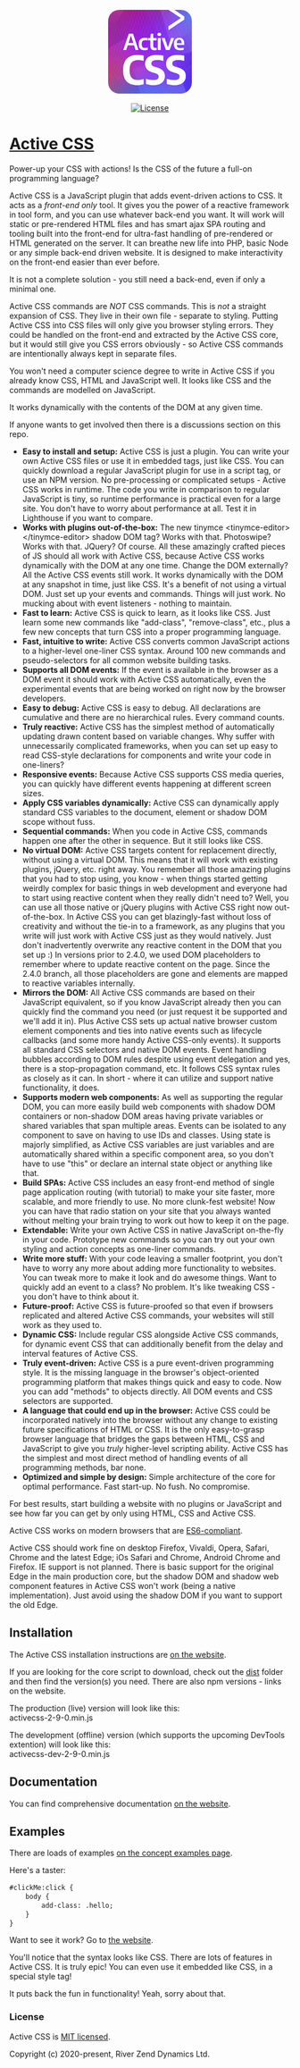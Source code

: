 <p align="center"><a href="https://activecss.org" target="_blank" rel="noopener noreferrer"><img src="https://github.com/Active-CSS/active-css/raw/master/logo/activecss-150.jpg" alt="Active CSS Logo" style="border-radius: 20px;"></a></p>
<p align="center">
  <a href="https://github.com/Active-CSS/active-css/blob/master/LICENSE"><img src="https://img.shields.io/badge/License-MIT-green.svg" alt="License"></a>
</p>

# [Active CSS](https://activecss.org/)

Power-up your CSS with actions! Is the CSS of the future a full-on programming language?

Active CSS is a JavaScript plugin that adds event-driven actions to CSS. It acts as a *front-end only* tool. It gives you the power of a reactive framework in tool form, and you can use whatever back-end you want. It will work will static or pre-rendered HTML files and has smart ajax SPA routing and tooling built into the front-end for ultra-fast handling of pre-rendered or HTML generated on the server. It can breathe new life into PHP, basic Node or any simple back-end driven website. It is designed to make interactivity on the front-end easier than ever before.

It is not a complete solution - you still need a back-end, even if only a minimal one.

Active CSS commands are *NOT* CSS commands. This is *not* a straight expansion of CSS. They live in their own file - separate to styling. Putting Active CSS into CSS files will only give you browser styling errors. They could be handled on the front-end and extracted by the Active CSS core, but it would still give you CSS errors obviously - so Active CSS commands are intentionally always kept in separate files.

You won't need a computer science degree to write in Active CSS if you already know CSS, HTML and JavaScript well. It looks like CSS and the commands are modelled on JavaScript.

It works dynamically with the contents of the DOM at any given time.

If anyone wants to get involved then there is a discussions section on this repo.

* **Easy to install and setup:** Active CSS is just a plugin. You can write your own Active CSS files or use it in embedded tags, just like CSS. You can quickly download a regular JavaScript plugin for use in a script tag, or use an NPM version. No pre-processing or complicated setups - Active CSS works in runtime. The code you write in comparison to regular JavaScript is tiny, so runtime performance is practical even for a large site. You don't have to worry about performance at all. Test it in Lighthouse if you want to compare.
* **Works with plugins out-of-the-box:** The new tinymce \<tinymce-editor>\</tinymce-editor> shadow DOM tag? Works with that. Photoswipe? Works with that. JQuery? Of course. All these amazingly crafted pieces of JS should all work with Active CSS, because Active CSS works dynamically with the DOM at any one time. Change the DOM externally? All the Active CSS events still work. It works dynamically with the DOM at any snapshot in time, just like CSS. It's a benefit of not using a virtual DOM. Just set up your events and commands. Things will just work. No mucking about with event listeners - nothing to maintain.
* **Fast to learn:** Active CSS is quick to learn, as it looks like CSS. Just learn some new commands like "add-class", "remove-class", etc., plus a few new concepts that turn CSS into a proper programming language.
* **Fast, intuitive to write:** Active CSS converts common JavaScript actions to a higher-level one-liner CSS syntax. Around 100 new commands and pseudo-selectors for all common website building tasks.
* **Supports all DOM events:** If the event is available in the browser as a DOM event it should work with Active CSS automatically, even the experimental events that are being worked on right now by the browser developers.
* **Easy to debug:** Active CSS is easy to debug. All declarations are cumulative and there are no hierarchical rules. Every command counts.
* **Truly reactive:** Active CSS has the simplest method of automatically updating drawn content based on variable changes. Why suffer with unnecessarily complicated frameworks, when you can set up easy to read CSS-style declarations for components and write your code in one-liners?
* **Responsive events:** Because Active CSS supports CSS media queries, you can quickly have different events happening at different screen sizes.
* **Apply CSS variables dynamically:** Active CSS can dynamically apply standard CSS variables to the document, element or shadow DOM scope without fuss.
* **Sequential commands:** When you code in Active CSS, commands happen one after the other in sequence. But it still looks like CSS.
* **No virtual DOM:** Active CSS targets content for replacement directly, without using a virtual DOM. This means that it will work with existing plugins, jQuery, etc. right away. You remember all those amazing plugins that you had to stop using, you know - when things started getting weirdly complex for basic things in web development and everyone had to start using reactive content when they really didn't need to? Well, you can use all those native or jQuery plugins with Active CSS right now out-of-the-box. In Active CSS you can get blazingly-fast without loss of creativity and without the tie-in to a framework, as any plugins that you write will just work with Active CSS just as they would natively. Just don't inadvertently overwrite any reactive content in the DOM that you set up :) In versions prior to 2.4.0, we used DOM placeholders to remember where to update reactive content on the page. Since the 2.4.0 branch, all those placeholders are gone and elements are mapped to reactive variables internally.
* **Mirrors the DOM:** All Active CSS commands are based on their JavaScript equivalent, so if you know JavaScript already then you can quickly find the command you need (or just request it be supported and we'll add it in). Plus Active CSS sets up actual native browser custom element components and ties into native events such as lifecycle callbacks (and some more handy Active CSS-only events). It supports all standard CSS selectors and native DOM events. Event handling bubbles according to DOM rules despite using event delegation and yes, there is a stop-propagation command, etc. It follows CSS syntax rules as closely as it can. In short - where it can utilize and support native functionality, it does.
* **Supports modern web components:** As well as supporting the regular DOM, you can more easily build web components with shadow DOM containers or non-shadow DOM areas having private variables or shared variables that span multiple areas. Events can be isolated to any component to save on having to use IDs and classes. Using state is majorly simplified, as Active CSS variables are just variables and are automatically shared within a specific component area, so you don't have to use "this" or declare an internal state object or anything like that.
* **Build SPAs:** Active CSS includes an easy front-end method of single page application routing (with tutorial) to make your site faster, more scalable, and more friendly to use. No more clunk-fest website! Now you can have that radio station on your site that you always wanted without melting your brain trying to work out how to keep it on the page.
* **Extendable:** Write your own Active CSS in native JavaScript on-the-fly in your code. Prototype new commands so you can try out your own styling and action concepts as one-liner commands.
* **Write more stuff:** With your code leaving a smaller footprint, you don't have to worry any more about adding more functionality to websites. You can tweak more to make it look and do awesome things. Want to quickly add an event to a class? No problem. It's like tweaking CSS - you don't have to think about it.
* **Future-proof:** Active CSS is future-proofed so that even if browsers replicated and altered Active CSS commands, your websites will still work as they used to.
* **Dynamic CSS:** Include regular CSS alongside Active CSS commands, for dynamic event CSS that can additionally benefit from the delay and interval features of Active CSS. 
* **Truly event-driven:** Active CSS is a pure event-driven programming style. It is the missing language in the browser's object-oriented programming platform that makes things quick and easy to code. Now you can add "methods" to objects directly. All DOM events and CSS selectors are supported.
* **A language that could end up in the browser:** Active CSS could be incorporated natively into the browser without any change to existing future specifications of HTML or CSS. It is the only easy-to-grasp browser language that bridges the gaps between HTML, CSS and JavaScript to give you _truly_ higher-level scripting ability. Active CSS has the simplest and most direct method of handling events of all programming methods, bar none.
* **Optimized and simple by design:** Simple architecture of the core for optimal performance. Fast start-up. No fush. No compromise.

For best results, start building a website with no plugins or JavaScript and see how far you can get by only using HTML, CSS and Active CSS.

Active CSS works on modern browsers that are [ES6-compliant](http://kangax.github.io/compat-table/es6/).

Active CSS should work fine on desktop Firefox, Vivaldi, Opera, Safari, Chrome and the latest Edge; iOs Safari and Chrome, Android Chrome and Firefox. IE support is not planned. There is basic support for the original Edge in the main production core, but the shadow DOM and shadow web component features in Active CSS won't work (being a native implementation). Just avoid using the shadow DOM if you want to support the old Edge.

## Installation

The Active CSS installation instructions are [on the website](https://activecss.org/manual/installation.html).

If you are looking for the core script to download, check out the [dist](https://github.com/Active-CSS/active-css/tree/master/dist) folder and then find the version(s) you need. There are also npm versions - links on the website.

The production (live) version will look like this:<br>
activecss-2-9-0.min.js

The development (offline) version (which supports the upcoming DevTools extention) will look like this:<br>
activecss-dev-2-9-0.min.js

## Documentation

You can find comprehensive documentation [on the website](https://activecss.org).

## Examples

There are loads of examples [on the concept examples page](https://activecss.org/manual/examples.html).

Here's a taster:

```
#clickMe:click {
    body {
        add-class: .hello;
    }
}
```

Want to see it work? Go to [the website](https://activecss.org).

You'll notice that the syntax looks like CSS. There are lots of features in Active CSS. It is truly epic! You can even use it embedded like CSS, in a special style tag!

It puts back the fun in functionality! Yeah, sorry about that.

### License

Active CSS is [MIT licensed](./LICENSE).

Copyright (c) 2020-present, River Zend Dynamics Ltd.
